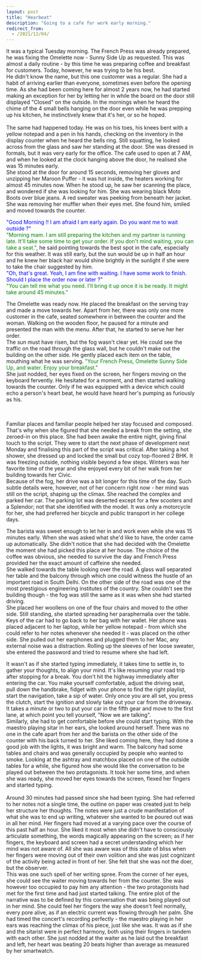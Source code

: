 ```yaml
---
layout: post
title: "Hearbeat"
description: "Going to a cafe for work early morning."
redirect_from:
  - /2021/12/04/
---
```


It was a typical Tuesday morning. The French Press was already prepared, he was fixing the Omelette now - Sunny Side Up as requested. This was almost a daily routine - by this time he was preparing coffee and breakfast for customers. Today, however, he was trying to be his best.<br>He didn't know the name, but this one customer was a regular. She had a habit of arriving earlier than everyone, sometimes even before the opening time. As she had been coming here for almost 2 years now, he had started making an exception for her by letting her in while the board on the door still displayed "Closed" on the outside. In the mornings when he heard the chime of the 4 small bells hanging on the door even while he was prepping up his kitchen, he instinctively knew that it's her, or so he hoped.<br><br>
The same had happened today. He was on his toes, his knees bent with a yellow notepad and a pen in his hands, checking on the inventory in the display counter when he heard the bells ring. Still squatting, he looked across from the glass and saw her standing at the door. She was dressed in formals, but it was very early for the office. The cafe used to open at 7 AM, and when he looked at the clock hanging above the door, he realised she was 15 minutes early. <br>She stood at the door for around 15 seconds, removing her gloves and unzipping her Maroon Puffer - it was hot inside, the heaters working for almost 45 minutes now. When he stood up, he saw her scanning the place, and wondered if she was looking for him. She was wearing black Moto Boots over blue jeans. A red sweater was peeking from beneath her jacket. She was removing her muffler when their eyes met. She found him, smiled and moved towards the counter.

<span style="color:blue">"Good Morning !! I am afraid I am early again. Do you want me to wait outside ?" </span><br>
<span style="color:green">"Morning mam. I am still preparing the kitchen and my partner is running late. It'll take some time to get your order. If you don't mind waiting, you can take a seat."</span>, he said pointing towards the best spot in the cafe, especially for this weather. It was still early, but the sun would be up in half an hour and he knew her black hair would shine brightly in the sunlight if she were to take the chair suggested by him.<br>
<span style="color:blue">"Oh, that's great. Yeah, I am fine with waiting. I have some work to finish. Should I place the order now or later ?"</span><br>
<span style="color:green">"You can tell me what you need. I'll bring it up once it is be ready. It might take around 45 minutes."</span>

The Omelette was ready now. He placed the breakfast on the serving tray and made a move towards her. Apart from her, there was only one more customer in the cafe, seated somewhere in between the counter and the woman. Walking on the wooden floor, he paused for a minute and presented the man with the menu. After that, he started to serve her her order. <br>
The sun must have risen, but the fog wasn't clear yet. He could see the traffic on the road through the glass wall, but he couldn't make out the building on the other side. He gently placed each item on the table, mouthing what he was serving. <span style="color:green">"Your French Press, Omelette Sunny Side Up, and water. Enjoy your breakfast." </span><br>She just nodded, her eyes fixed on the screen, her fingers moving on the keyboard fervently. He hesitated for a moment, and then started walking towards the counter. Only if he was equipped with a device which could echo a person's heart beat, he would have heard her's pumping as furiously as his.

<br><br>
Familiar places and familiar people helped her stay focused and composed. That's why when she figured that she needed a break from the setting, she zeroed-in on this place. She had been awake the entire night, giving final touch to the script. They were to start the next phase of development next Monday and finalising this part of the script was critical. After taking a hot shower, she dressed up and locked the small but cozy top-floored 2 BHK. It was freezing outside, nothing visible beyond a few steps. Winters was her favorite time of the year and she enjoyed every bit of her walk from her building towards her Civic.<br>
Because of the fog, her drive was a bit longer for this time of the day. Such subtle details were, however, not of her concern right now - her mind was still on the script, shaping up the climax. She reached the complex and parked her car. The parking lot was deserted except for a few scooters and a Splendor; not that she identified with the model. It was only a motorcycle for her,  she had preferred her bicycle and public transport in her college days.

The barista was sweet enough to let her in and work even while she was 15 minutes early. When she was asked what she'd like to have, the order came up automatically. She didn't notice that she had decided with the Omelette the moment she had picked this place at her house. The choice of the coffee was obvious, she needed to survive the day and French Press provided her the exact amount of caffeine she needed.<br>
She walked towards the table looking over the road. A glass wall separated her table and the balcony through which one could witness the hustle of an important road in South Delhi. On the other side of the road was one of the most prestigious engineering institutes of the country. She couldn't see the building though - the fog was still the same as it was when she had started driving. <br>
She placed her woollens on one of the four chairs and moved to the other side. Still standing, she started spreading her paraphernalia over the table. Keys of the car had to go back to her bag with her wallet. Her phone was placed adjacent to her laptop, while her yellow notepad - from which she could refer to her notes whenever she needed it - was placed on the other side. She pulled out her earphones and plugged them to her Mac, any external noise was a distraction. Rolling up the sleeves of her loose sweater, she entered the password and tried to resume where she had left.


It wasn't as if she started typing immediately, it takes time to settle in, to gather your thoughts, to align your mind. It's like resuming your road trip after stopping for a break. You don't hit the highway immediately after entering the car. You make yourself comfortable, adjust the driving seat, pull down the handbrake, fidget with your phone to find the right playlist, start the navigation, take a sip of water. Only once you are all set, you press the clutch, start the ignition and slowly take out your car from the driveway. It takes a minute or two to put your car in the fifth gear and move to the first lane, at which point you tell yourself, "Now we are talking".<br>
Similarly, she had to get comfortable before she could start typing. With the maestro playing sitar in her ears, she looked around herself. There was no one in the cafe apart from her and the barista on the other side of the counter with his back turned to her. She liked coming here, they had done a good job with the lights, it was bright and warm. The balcony had some tables and chairs and was generally occupied by people who wanted to smoke. Looking at the ashtray and matchbox placed on one of the outside tables for a while, she figured how she would like the conversation to be played out between the two protagonists. It took her some time, and when she was ready, she moved her eyes towards the screen, flexed her fingers and started typing.<br><br>
Around 30 minutes had passed since she had been typing. She had referred to her notes not a single time, the outline on paper was created just to help her structure her thoughts. The notes were just a crude manifestation of what she was to end up writing, whatever she wanted to be poured out was in all her mind. Her fingers had moved at a varying pace over the course of this past half an hour. She liked it most when she didn't have to consciously articulate something, the words magically appearing on the screen; as if her fingers, the keyboard and screen had a secret understanding which her mind was not aware of. All she was aware was of this state of bliss when her fingers were moving out of their own volition and she was just cognizant of the activity being acted in front of her. She felt that she was not the doer, but the observer.<br>
This was one such spell of her writing spree. From the corner of her eyes, she could see the waiter moving towards her from the counter. She was however too occupied to pay him any attention - the two protagonists had met for the first time and had just started talking. The entire plot of the narrative was to be defined by this conversation that was being played out in her mind. She could feel her fingers the way she doesn't feel normally, every pore alive, as if an electric current was flowing through her palm. She had timed the concert's recording perfectly - the maestro playing in her ears was reaching the climax of his piece, just like she was. It was as if she and the sitarist were in perfect harmony, both using their fingers in tandem with each other. She just nodded at the waiter as he laid out the breakfast and left, her heart was beating 20 beats higher than average as measured by her smartwatch.